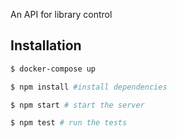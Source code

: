 An API for library control

## Installation

```bash
$ docker-compose up

$ npm install #install dependencies

$ npm start # start the server

$ npm test # run the tests
```